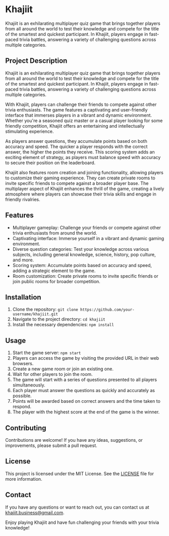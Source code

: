 # Khajiit

Khajiit is an exhilarating multiplayer quiz game that brings together players from all around the world to test their knowledge and compete for the title of the smartest and quickest participant. In Khajiit, players engage in fast-paced trivia battles, answering a variety of challenging questions across multiple categories.

## Project Description

Khajiit is an exhilarating multiplayer quiz game that brings together players from all around the world to test their knowledge and compete for the title of the smartest and quickest participant. In Khajiit, players engage in fast-paced trivia battles, answering a variety of challenging questions across multiple categories.

With Khajiit, players can challenge their friends to compete against other trivia enthusiasts. The game features a captivating and user-friendly interface that immerses players in a vibrant and dynamic environment. Whether you're a seasoned quiz master or a casual player looking for some friendly competition, Khajiit offers an entertaining and intellectually stimulating experience.

As players answer questions, they accumulate points based on both accuracy and speed. The quicker a player responds with the correct answer, the higher the points they receive. This scoring system adds an exciting element of strategy, as players must balance speed with accuracy to secure their position on the leaderboard.

Khajiit also features room creation and joining functionality, allowing players to customize their gaming experience. They can create private rooms to invite specific friends to compete against a broader player base. The multiplayer aspect of Khajiit enhances the thrill of the game, creating a lively atmosphere where players can showcase their trivia skills and engage in friendly rivalries.


## Features

- Multiplayer gameplay: Challenge your friends or compete against other trivia enthusiasts from around the world.
- Captivating interface: Immerse yourself in a vibrant and dynamic gaming environment.
- Diverse question categories: Test your knowledge across various subjects, including general knowledge, science, history, pop culture, and more.
- Scoring system: Accumulate points based on accuracy and speed, adding a strategic element to the game.
- Room customization: Create private rooms to invite specific friends or join public rooms for broader competition.

## Installation

1. Clone the repository: `git clone https://github.com/your-username/khajiit.git`
2. Navigate to the project directory: `cd khajiit`
3. Install the necessary dependencies: `npm install`

## Usage

1. Start the game server: `npm start`
2. Players can access the game by visiting the provided URL in their web browsers.
3. Create a new game room or join an existing one.
4. Wait for other players to join the room.
5. The game will start with a series of questions presented to all players simultaneously.
6. Each player must answer the questions as quickly and accurately as possible.
7. Points will be awarded based on correct answers and the time taken to respond.
8. The player with the highest score at the end of the game is the winner.

## Contributing

Contributions are welcome! If you have any ideas, suggestions, or improvements, please submit a pull request.

## License

This project is licensed under the MIT License. See the [LICENSE](LICENSE) file for more information.

## Contact

If you have any questions or want to reach out, you can contact us at [khajiit.business@gmail.com](mailto:khajiit.business@gmail.com).

Enjoy playing Khajiit and have fun challenging your friends with your trivia knowledge!
